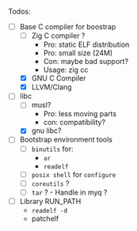 
Todos:

- [ ] Base C compiler for boostrap
	- [ ] Zig C compiler ?
		- Pro: static ELF distribution
		- Pro: small size (24M)
		- Con: maybe bad support?
		- Usage: zig cc
	 - [x] GNU C Compiler
	 - [x] LLVM/Clang
- [ ] libc
	- [ ] musl?
		- Pro: less moving parts
		- con: compatibility?
	- [x] gnu libc?
- [ ] Bootstrap environment tools
	- [ ] `binutils` for:
		- `ar`
		- `readelf`
	- [ ] `posix shell` for `configure`
	- [ ] `coreutils` ?
	- [ ] `tar` ? - Handle in myq ?
- [ ] Library RUN_PATH
	- `readelf -d`
	- patchelf